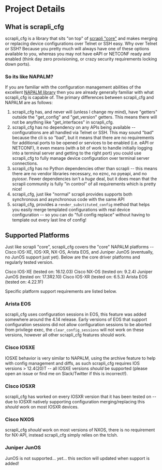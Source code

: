 # Project Details


## What is scrapli_cfg

scrapli_cfg is a library that sits "on top" of [scrapli "core"](https://github.com/carlmontanari/scrapli) and 
makes merging or replacing device configurations over Telnet or SSH easy. Why over Telnet or SSH? Because you pretty 
much will always have one of these options available to you, whereas you may not have eAPI or NETCONF ready and 
enabled (think day zero provisioning, or crazy security requirements locking down ports).


### So its like NAPALM?

If you are familiar with the configuration management abilities of the excellent 
[NAPALM library](https://github.com/napalm-automation/napalm) then you are already generally familiar with what 
scrapli_cfg is capable of. The primary differences between scrapli_cfg and NAPALM are as follows:

1. scrapli_cfg has, and never will (unless I change my mind), have "getters" outside the "get_config" and 
   "get_version" getters. This means there will not be anything like "get_interfaces" in scrapli_cfg. 
2. scrapli_cfg has no dependency on any APIs being available -- configurations are all handled via Telnet or SSH. 
   This may sound "bad" because the cli is so "bad", but it means that there are no requirements for additional 
   ports to be opened or services to be enabled (i.e. eAPI or NETCONF), it even means (with a bit of work to handle 
   initially logging into a terminal server and getting to the right port) you could use scrapli_cfg to fully manage 
   device configuration over terminal server connections.
3. scrapli_cfg has no Python dependencies other than scrapli -- this means there are no vendor libraries necessary, 
   no eznc, no pyeapi, and no pyiosxr. Fewer dependencies isn't a *huge* deal, but it does mean that the scrapli 
   community is fully "in control" of all requirements which is pretty nice!
4. scrapli_cfg, just like "normal" scrapli provides supports both synchronous and asynchronous code with the same API
5. scrapli_cfg, provides a `render_substituted_config` method that helps you easily merge templated configurations 
   with real device configuration -- so you can do "full config replace" without having to template out every last 
   line of config!


## Supported Platforms

Just like scrapli "core", scrapli_cfg covers the "core" NAPALM platforms -- Cisco IOS-XE, IOS-XR, NX-OS, 
Arista EOS, and Juniper JunOS (eventually, no JunOS support just yet). Below are the core driver platforms and 
regularly tested version.

Cisco IOS-XE (tested on: 16.12.03)
Cisco NX-OS (tested on: 9.2.4)
Juniper JunOS (tested on: 17.3R2.10)
Cisco IOS-XR (tested on: 6.5.3)
Arista EOS (tested on: 4.22.1F)

Specific platform support requirements are listed below.


### Arista EOS

scrapli_cfg uses configuration sessions in EOS, this feature was added somewhere around the 4.14 release. Early 
versions of EOS that support configuration sessions did not allow configuration sessions to be aborted from 
privilege exec, the `clear_config_sessions` will not work on these versions, however all other scrapli_cfg features 
should work.


### Cisco IOSXE

IOSXE behavior is very similar to NAPALM, using the archive feature to help with config management and diffs, as 
such scrapli_cfg requires IOS versions > 12.4(20)T -- all IOSXE versions *should* be supported (please open an issue 
or find me on Slack/Twitter if this is incorrect!).


### Cisco IOSXR

scrapli_cfg has worked on every IOSXR version that it has been tested on -- due to IOSXR natively supporting 
configuration merging/replacing this *should* work on most IOSXR devices.


### Cisco NXOS

scrapli_cfg *should* work on most versions of NXOS, there is no requirement for NX-API, instead scrapli_cfg simply 
relies on the tclsh.


### Juniper JunOS

JunOS is not supported... *yet*... this section will updated when support is added!
